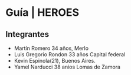 # Guía | HEROES
## Integrantes
- Martín Romero 34 años, Merlo
- Luis Gregorio Rondon 33 años Capital federal
- Kevin Espinola(21), Buenos Aires.
- Yamel Narducci 38 anios Lomas de Zamora
